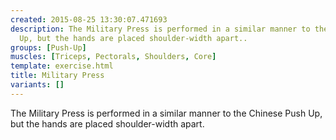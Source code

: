 ```yaml
---
created: 2015-08-25 13:30:07.471693
description: The Military Press is performed in a similar manner to the Chinese Push
  Up, but the hands are placed shoulder-width apart..
groups: [Push-Up]
muscles: [Triceps, Pectorals, Shoulders, Core]
template: exercise.html
title: Military Press
variants: []
---
```

The Military Press is performed in a similar manner to the Chinese Push Up, but the hands are placed shoulder-width apart.